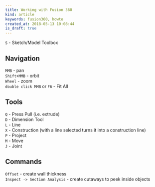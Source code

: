 ```yaml
---
title: Working with Fusion 360
kind: article
keywords: fusion360, howto
created_at: 2018-05-13 10:08:44
is_draft: true
---
```


`S` - Sketch/Model Toolbox

## Navigation

`MMB` - pan  
`Shift+MMB` - orbit  
`Wheel` - zoom  
`double click MMB` or `F6` - Fit All  

## Tools

`Q` - Press Pull (i.e. extrude)  
`D` - Dimension Tool  
`L` - Line  
`X` - Construction (with a line selected turns it into a construction line)  
`P` - Project  
`M` - Move  
`J` - Joint  

## Commands

`Offset` - create wall thickness  
`Inspect -> Section Analysis` - create cutaways to peek inside objects  
